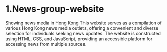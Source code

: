 # 1.News-group-website
Showing news media in Hong Kong
This website serves as a compilation of various Hong Kong news media outlets, 
offering a convenient and diverse selection for individuals seeking news updates. 
The website is constructed using HTML, CSS, and JavaScript, providing an accessible platform for accessing news from multiple sources.
